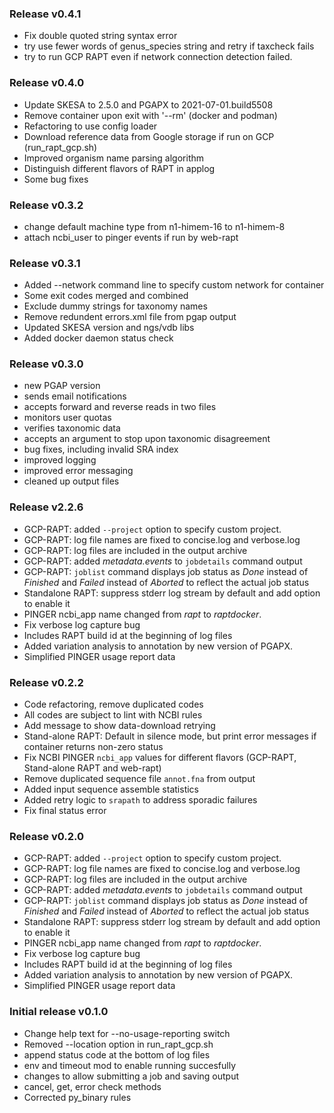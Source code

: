 ### Release v0.4.1
* Fix double quoted string syntax error
* try use fewer words of genus_species string and retry if taxcheck fails
* try to run GCP RAPT even if network connection detection failed.

### Release v0.4.0
* Update SKESA to 2.5.0 and PGAPX to 2021-07-01.build5508
* Remove container upon exit with '--rm' (docker and podman)
* Refactoring to use config loader
* Download reference data from Google storage if run on GCP (run_rapt_gcp.sh)
* Improved organism name parsing algorithm
* Distinguish different flavors of RAPT in applog
* Some bug fixes

### Release v0.3.2
- change default machine type from n1-himem-16 to n1-himem-8
- attach ncbi_user to pinger events if run by web-rapt

### Release v0.3.1
- Added --network command line to specify custom network for container
- Some exit codes merged and combined
- Exclude dummy strings for taxonomy names
- Remove redundent errors.xml file from pgap output
- Updated SKESA version and ngs/vdb libs
- Added docker daemon status check

### Release v0.3.0
- new PGAP version
- sends email notifications
- accepts forward and reverse reads in two files
- monitors user quotas
- verifies taxonomic data
- accepts an argument to stop upon taxonomic disagreement
- bug fixes, including invalid SRA index
- improved logging
- improved error messaging
- cleaned up output files

### Release v2.2.6
 - GCP-RAPT: added `--project` option to specify custom project.
 - GCP-RAPT: log file names are fixed to concise.log and verbose.log
 - GCP-RAPT: log files are included in the output archive
 - GCP-RAPT: added *metadata.events* to `jobdetails` command output
 - GCP-RAPT: `joblist` command displays job status as *Done* instead of *Finished* and *Failed* instead of *Aborted* to reflect the actual job status
 - Standalone RAPT: suppress stderr log stream by default and add option to enable it
 - PINGER ncbi_app name changed from _rapt_ to _raptdocker_. 
 - Fix verbose log capture bug
 - Includes RAPT build id at the beginning of log files
 - Added variation analysis to annotation by new version of PGAPX.
 - Simplified PINGER usage report data

### Release v0.2.2
 - Code refactoring, remove duplicated codes
 - All codes are subject to lint with NCBI rules
 - Add message to show data-download retrying
 - Stand-alone RAPT: Default in silence mode, but print error messages if container returns non-zero status
 - Fix NCBI PINGER ```ncbi_app``` values for different flavors (GCP-RAPT, Stand-alone RAPT and web-rapt)
 - Remove duplicated sequence file ```annot.fna``` from output
 - Added input sequence assemble statistics
 - Added retry logic to ```srapath``` to address sporadic failures
 - Fix final status error

### Release v0.2.0
 - GCP-RAPT: added `--project` option to specify custom project.
 - GCP-RAPT: log file names are fixed to concise.log and verbose.log
 - GCP-RAPT: log files are included in the output archive
 - GCP-RAPT: added *metadata.events* to `jobdetails` command output
 - GCP-RAPT: `joblist` command displays job status as *Done* instead of *Finished* and *Failed* instead of *Aborted* to reflect the actual job status
 - Standalone RAPT: suppress stderr log stream by default and add option to enable it
 - PINGER ncbi_app name changed from _rapt_ to _raptdocker_. 
 - Fix verbose log capture bug
 - Includes RAPT build id at the beginning of log files
 - Added variation analysis to annotation by new version of PGAPX.
 - Simplified PINGER usage report data

### Initial release v0.1.0
 - Change help text for --no-usage-reporting switch
 - Removed --location option in run_rapt_gcp.sh
 - append status code at the bottom of log files
 - env and timeout mod to enable running succesfully
 - changes to allow submitting a job and saving output
 - cancel, get, error check methods
 - Corrected py_binary rules